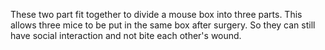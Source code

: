These two part fit together to divide a mouse box into three parts. This allows three mice to be put in the same box after surgery. So they can still have social interaction and not bite each other's wound.
